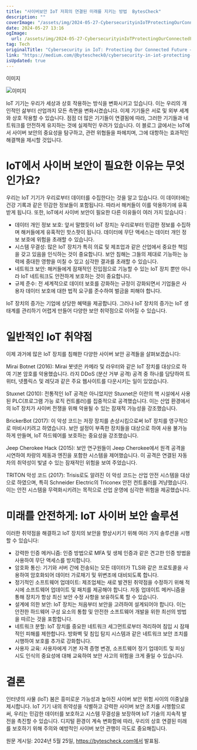 ```yaml
---
title: "사이버보안 IoT 저희의 연결된 미래를 지키는 방법  BytesCheck"
description: ""
coverImage: "/assets/img/2024-05-27-CybersecurityinIoTProtectingOurConnectedFutureBytesCheck_0.png"
date: 2024-05-27 13:16
ogImage: 
  url: /assets/img/2024-05-27-CybersecurityinIoTProtectingOurConnectedFutureBytesCheck_0.png
tag: Tech
originalTitle: "Cybersecurity in IoT: Protecting Our Connected Future — BytesCheck"
link: "https://medium.com/@bytescheck0/cybersecurity-in-iot-protecting-our-connected-future-bytescheck-dad7665a8d0e"
isUpdated: true
---
```





이미지


![이미지](/assets/img/2024-05-27-CybersecurityinIoTProtectingOurConnectedFutureBytesCheck_0.png)


IoT 기기는 우리가 세상과 상호 작용하는 방식을 변화시키고 있습니다. 이는 우리의 개인적인 삶부터 산업까지 모든 측면을 변화시켰습니다. 이제 기기들은 서로 및 외부 세계와 상호 작용할 수 있습니다. 점점 더 많은 기기들이 연결됨에 따라, 그러한 기기들과 네트워크를 안전하게 유지하는 것에 실제적인 우려가 있습니다. 이 블로그 글에서는 IoT에서 사이버 보안의 중요성을 탐구하고, 관련 위협들을 파헤치며, 그에 대항하는 효과적인 해결책을 제시할 것입니다.

# IoT에서 사이버 보안이 필요한 이유는 무엇인가요?

우리는 IoT 기기가 우리로부터 데이터를 수집한다는 것을 알고 있습니다. 이 데이터에는 건강 기록과 같은 민감한 정보들이 포함됩니다. 따라서 해커들이 이를 악용하기에 유혹받게 됩니다. 또한, IoT에서 사이버 보안이 필요한 다른 이유들이 여러 가지 있습니다 :

<div class="content-ad"></div>

- 데이터 개인 정보 보호: 앞서 말했듯이 IoT 장치는 우리로부터 민감한 정보를 수집하며 해커들에게 유혹적인 핫스팟이 됩니다. 데이터에 무단 액세스는 데이터 개인 정보 보호에 위험을 초래할 수 있습니다.
- 시스템 무결성: 많은 IoT 장치가 특히 의료 및 제조업과 같은 산업에서 중요한 책임을 갖고 있음을 인식하는 것이 중요합니다. 보안 침해는 그들의 제대로 기능하는 능력에 중대한 영향을 미칠 수 있고 심각한 결과를 초래할 수 있습니다.
- 네트워크 보안: 해커들에게 잠재적인 진입점으로 기능할 수 있는 IoT 장치 뿐만 아니라 IoT 네트워크도 안전하게 보호하는 것이 중요합니다.
- 규제 준수: 전 세계적으로 데이터 보호를 강화하는 규정이 강화되면서 기업들은 사용자 데이터 보호에 대한 법적 요구를 준수하여 벌금을 피해야 합니다.

IoT 장치의 증가는 기업에 상당한 혜택을 제공합니다. 그러나 IoT 장치의 증가는 IoT 생태계를 관리하기 어렵게 만들어 다양한 보안 취약점으로 이어질 수 있습니다.

# 일반적인 IoT 취약점

이제 과거에 많은 IoT 장치를 침해한 다양한 사이버 보안 공격들을 살펴보겠습니다:

<div class="content-ad"></div>

Mirai Botnet (2016): Mirai 봇넷은 카메라 및 라우터와 같은 IoT 장치를 대상으로 하여 기본 암호를 악용했습니다. 라지 DDoS (분산 거부 공격) 공격 중 하나를 담당하여 트위터, 넷플릭스 및 레딧과 같은 주요 웹사이트를 다운시키는 일이 있었습니다.

Stuxnet (2010): 전통적인 IoT 공격은 아니었지만 Stuxnet은 이란의 핵 시설에서 사용된 PLC(프로그램 가능 로직 컨트롤러)를 집중적으로 공격했습니다. 이는 산업 환경에서의 IoT 장치가 사이버 전쟁을 위해 악용될 수 있는 잠재적 가능성을 강조했습니다.

BrickerBot (2017): 이 악성 코드는 저장 장치를 손상시킴으로써 IoT 장치를 영구적으로 마비시키려고 하였습니다. 보안 설정이 부족한 장치들을 대상으로 하여 사용 불가능하게 만들며, IoT 하드웨어를 보호하는 중요성을 강조했습니다.

Jeep Cherokee Hack (2015): 보안 연구원들이 Jeep Cherokee에서 원격 공격을 시연하여 차량의 제동과 엔진을 포함한 시스템을 제어했습니다. 이 공격은 연결된 자동차의 취약성이 빛낼 수 있는 잠재적인 위험을 보여 주었습니다.

<div class="content-ad"></div>

TRITON 악성 코드 (2017): Trisis로도 알려진 이 악성 코드는 산업 안전 시스템을 대상으로 하였으며, 특히 Schneider Electric의 Triconex 안전 컨트롤러를 겨냥했습니다. 이는 안전 시스템을 무력화시키려는 목적으로 산업 운영에 심각한 위험을 제공했습니다.

# 미래를 안전하게: IoT 사이버 보안 솔루션

이러한 취약점을 해결하고 IoT 장치의 보안을 향상시키기 위해 여러 가지 솔루션을 시행할 수 있습니다:

- 강력한 인증 메커니즘: 인증 방법으로 MFA 및 생체 인증과 같은 견고한 인증 방법을 사용하여 무단 액세스를 방지합니다.
- 암호화 통신: 기기와 서버 간에 전송되는 모든 데이터가 TLS와 같은 프로토콜을 사용하여 암호화되어 데이터 가로채기 및 위변조에 대비되도록 합니다.
- 정기적인 소프트웨어 업데이트: 제조업체는 새로 발견된 취약점을 수정하기 위해 적시에 소프트웨어 업데이트 및 패치를 제공해야 합니다. 자동 업데이트 메커니즘을 통해 장치가 항상 최신 보안 수정 사항을 보유하도록 할 수 있습니다.
- 설계에 의한 보안: IoT 장치는 처음부터 보안을 고려하여 설계되어야 합니다. 이는 안전한 하드웨어 구성 요소의 통합 및 안전한 소프트웨어 개발을 위한 최선의 방법을 따르는 것을 포함합니다.
- 네트워크 분할: IoT 장치를 중요한 네트워크 세그먼트로부터 격리하여 침입 시 잠재적인 피해를 제한합니다. 방화벽 및 침입 탐지 시스템과 같은 네트워크 보안 조치를 시행하여 보호를 추가로 강화합니다.
- 사용자 교육: 사용자에게 기본 자격 증명 변경, 소프트웨어 정기 업데이트 및 피싱 시도 인식의 중요성에 대해 교육하여 보안 사고의 위험을 크게 줄일 수 있습니다.

<div class="content-ad"></div>

# 결론

인터넷의 사물 (IoT) 붐은 흥미로운 가능성과 높아진 사이버 보안 위험 사이의 이중날을 제시합니다. IoT 기기 내의 취약성을 식별하고 강력한 사이버 보안 조치를 시행함으로써, 우리는 민감한 데이터를 보호하고 시스템 무결성을 보장하며 IoT 기술의 지속적 발전을 촉진할 수 있습니다. 디지털 환경이 계속 변화함에 따라, 우리의 상호 연결된 미래를 보호하기 위해 주의와 예방적인 사이버 보안 관행이 극도로 중요해집니다.

원문 게시일: 2024년 5월 25일, https://bytescheck.com에서 발표됨.
